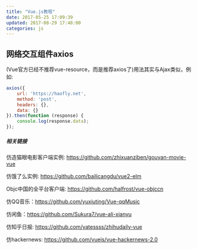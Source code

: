 ```yaml
---
title: "Vue.js教程"
date: 2017-05-25 17:09:39
updated: 2017-08-29 17:48:00
categories: js
---
```


## 网络交互组件axios

(Vue官方已经不推荐vue-resource，而是推荐axios了)用法其实与Ajax类似，例如:

```javascript
axios({
    url: 'https://haofly.net',
    method: 'post',
    headers: {},
    data: {}
}).then(function (response) {
    console.log(response.data);
});
```



##### 相关链接

仿造猫眼电影客户端实例: https://github.com/zhixuanziben/gouyan-movie-vue   

仿饿了么实例: https://github.com/bailicangdu/vue2-elm

Objc中国的全平台客户端: https://github.com/halfrost/vue-objccn

仿QQ音乐：https://github.com/yuxiuting/Vue-qqMusic

仿闲鱼：https://github.com/Sukura7/vue-ali-xianyu

仿知乎日报: https://github.com/yatessss/zhihudaily-vue

仿hackernews: https://github.com/vuejs/vue-hackernews-2.0